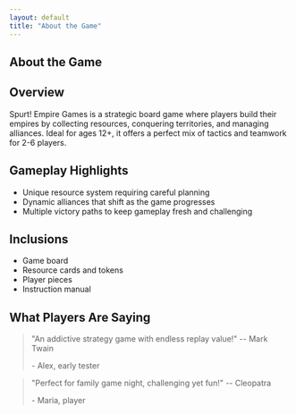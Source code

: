 ```yaml
---
layout: default
title: "About the Game"
---
```


<section class="about-game">
  <h1 class="title">About the Game</h1>

  <div class="overview">
    <h2>Overview</h2>
    <p>Spurt! Empire Games is a strategic board game where players build their empires by collecting resources, conquering territories, and managing alliances. Ideal for ages 12+, it offers a perfect mix of tactics and teamwork for 2-6 players.</p>
  </div>

  <div class="highlights">
    <h2>Gameplay Highlights</h2>
    <ul>
      <li>Unique resource system requiring careful planning</li>
      <li>Dynamic alliances that shift as the game progresses</li>
      <li>Multiple victory paths to keep gameplay fresh and challenging</li>
    </ul>
  </div>

  <div class="inclusions">
    <h2>Inclusions</h2>
    <ul>
      <li>Game board</li>
      <li>Resource cards and tokens</li>
      <li>Player pieces</li>
      <li>Instruction manual</li>
    </ul>
  </div>

  <div class="testimonials">
    <h2>What Players Are Saying</h2>
    <blockquote>
      <p>"An addictive strategy game with endless replay value!" -- Mark Twain</p>
      <footer>- Alex, early tester</footer>
    </blockquote>
    <blockquote>
      <p>"Perfect for family game night, challenging yet fun!" -- Cleopatra</p>
      <footer>- Maria, player</footer>
    </blockquote>
  </div>
</section>
